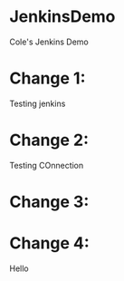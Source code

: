 # JenkinsDemo
Cole's Jenkins Demo

# Change 1:

Testing jenkins

# Change 2: 

Testing COnnection

# Change 3:
# Change 4:
 Hello